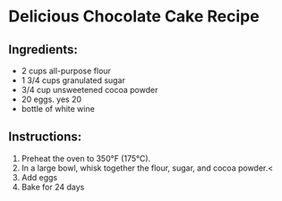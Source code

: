# Delicious Chocolate Cake Recipe

## Ingredients:
- 2 cups all-purpose flour
- 1 3/4 cups granulated sugar
- 3/4 cup unsweetened cocoa powder
- 20 eggs. yes 20
- bottle of white wine

## Instructions:
1. Preheat the oven to 350°F (175°C).
2. In a large bowl, whisk together the flour, sugar, and cocoa powder.<
3. Add eggs
4. Bake for 24 days